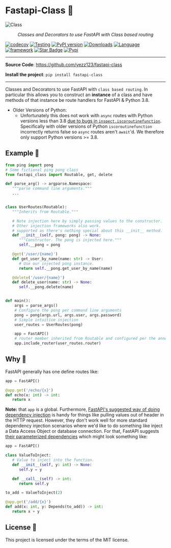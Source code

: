 # Fastapi-Class 🦜

![Class](https://user-images.githubusercontent.com/52716203/137606695-f110f129-08b1-45f3-a445-962c1f28378c.png)

<p align="center">
    <em>Classes and Decorators to use FastAPI with Class based routing</em>
</p>

[![codecov](https://codecov.io/gh/yezz123/fastapi-class/branch/main/graph/badge.svg?token=1W73kO30IL)](https://codecov.io/gh/yezz123/fastapi-class)
[![Testing](https://github.com/yezz123/fastapi-class/actions/workflows/test.yml/badge.svg)](https://github.com/yezz123/fastapi-class/actions/workflows/test.yml)
[![PyPI version](https://badge.fury.io/py/fastapi-class.svg)](https://badge.fury.io/py/fastapi-class)
[![Downloads](https://pepy.tech/badge/fastapi-class)](https://pepy.tech/project/fastapi-class)
[![Language](https://img.shields.io/badge/Language-Python-green?style)](https://github.com/yezz123)
[![framework](https://img.shields.io/badge/Framework-FastAPI-blue?style)](https://fastapi.tiangolo.com/)
[![Star Badge](https://img.shields.io/static/v1?label=%F0%9F%8C%9F&message=If%20Useful&style=style=flatcolor=BC4E99)](https://github.com/yezz123/fastapi-class)
[![Pypi](https://img.shields.io/pypi/pyversions/fastapi-class.svg?color=%2334D058)](https://pypi.org/project/fastapi-class)

---

**Source Code**: <https://github.com/yezz123/fastapi-class>

**Install the project**: `pip install fastapi-class`

---

Classes and Decorators to use FastAPI with `class based routing`. In particular this allows you to
construct an **instance** of a class and have methods of that instance be route handlers for FastAPI & Python 3.8.

- Older Versions of Python:
  - Unfortunately this does not work with `async` routes with Python versions less than 3.8 [due to bugs in `inspect.iscoroutinefunction`](https://stackoverflow.com/a/52422903/1431244). Specifically with older versions of Python `iscoroutinefunction` incorrectly returns false so `async` routes aren't `await`'d. We therefore only support Python versions >= 3.8.

## Example 🐢

```py
from ping import pong
# Some fictional ping pong class
from fastapi_class import Routable, get, delete

def parse_arg() -> argparse.Namespace:
   """parse command line arguments."""
   ...


class UserRoutes(Routable):
   """Inherits from Routable."""

   # Note injection here by simply passing values to the constructor.
   # Other injection frameworks also work.
   # supported as there's nothing special about this __init__ method.
   def __init__(self, pong: pong) -> None:
      """Constructor. The pong is injected here."""
      self.__pong = pong

   @get('/user/{name}')
   def get_user_by_name(name: str) -> User:
      # Use our injected pong instance.
      return self.__pong.get_user_by_name(name)

   @delete('/user/{name}')
   def delete_user(name: str) -> None:
      self.__pong.delete(name)


def main():
    args = parse_args()
    # Configure the pong per command line arguments
    pong = pong(args.url, args.user, args.password)
    # Simple intuitive injection
    user_routes = UserRoutes(pong)

    app = FastAPI()
    # router member inherited from Routable and configured per the annotations.
    app.include_router(user_routes.router)
```

## Why 🐣

FastAPI generally has one define routes like:

```py
app = FastAPI()

@app.get('/echo/{x}')
def echo(x: int) -> int:
   return x
```

__Note:__ that `app` is a global. Furthermore, [FastAPI's suggested way of doing dependency injection](https://fastapi.tiangolo.com/tutorial/dependencies/classes-as-dependencies/) is handy for things like pulling values out of header in the HTTP request. However, they don't work well for more standard dependency injection scenarios where we'd like to do something like inject a Data Access Object or database connection. For that, FastAPI suggests [their parameterized dependencies](https://fastapi.tiangolo.com/advanced/advanced-dependencies/) which might look something like:

```py
app = FastAPI()

class ValueToInject:
   # Value to inject into the function.
   def __init__(self, y: int) -> None:
      self.y = y

   def __call__(self) -> int:
      return self.y

to_add = ValueToInject(2)

@app.get('/add/{x}')
def add(x: int, y: Depends(to_add)) -> int:
   return x + y
```

## License 🍻

This project is licensed under the terms of the MIT license.
